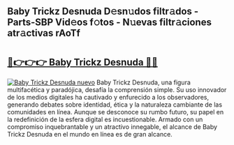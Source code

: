 ## Baby Trickz Desnuda D𝚎sn𝚞dos filtr𝚊dos - Parts-SBP Vid𝚎os f𝚘tos - N𝚞evas filtr𝚊ciones atr𝚊ctivas rAoTf

# <h2><a href="http://mb3akjm.tromn.icu/?c=Baby+Trickz+Desnuda">🔗👉👉👉 Baby Trickz Desnuda 🔗🔗</a></h2>

[![Baby Trickz Desnuda nuevo](https://i.imgur.com/pEAQMta.gif)](http://mb3akjm.tromn.icu/?c=Baby+Trickz+Desnuda)
Baby Trickz Desnuda, una figura multifacética y paradójica, desafía la comprensión simple. Su uso innovador de los medios digitales ha cautivado y enfurecido a los observadores, generando debates sobre identidad, ética y la naturaleza cambiante de las comunidades en línea. Aunque se desconoce su rumbo futuro, su papel en la redefinición de la esfera digital es incuestionable. Armado con un compromiso inquebrantable y un atractivo innegable, el alcance de Baby Trickz Desnuda en el mundo en línea es de gran alcance.
